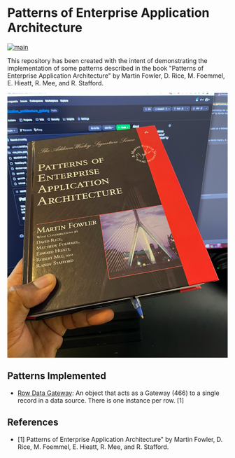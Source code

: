 # Patterns of Enterprise Application Architecture

[![main](https://github.com/flowck/patterns_of_enterprise_application_architecture_golang/actions/workflows/main.yml/badge.svg)](https://github.com/flowck/patterns_of_enterprise_application_architecture_golang/actions/workflows/main.yml)

This repository has been created with the intent of demonstrating the implementation of some patterns described in
the book "Patterns of Enterprise Application Architecture" by Martin Fowler, D. Rice, M. Foemmel, E. Hieatt, R. Mee, and
R. Stafford.

<div style="display: flex; justify-content: center;">
  <img src="cover.jpg" width="512" />
</div>

## Patterns Implemented

- [Row Data Gateway](row_data_gateway): An object that acts as a Gateway (466) to a single record in a data source. There is one instance per row. [1]

## References

- [1] Patterns of Enterprise Application Architecture" by Martin Fowler, D. Rice, M. Foemmel, E. Hieatt, R. Mee, and
  R. Stafford.